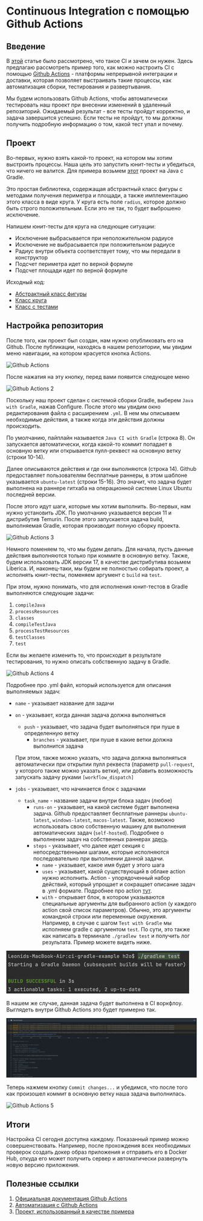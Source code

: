 # Continuous Integration с помощью Github Actions

## Введение 
В [этой](./intro.md) статье было рассмотрено, что такое CI и зачем он нужен. Здесь предлагаю рассмотреть пример того, как можно настроить CI с помощью [Github Actions](https://docs.github.com/ru/actions) - платформы непрерывной интеграции и доставки, которая позволяет выстраивать такие процессы, как автоматизация сборки, тестирования и развертывания.

Мы будем использовать Github Actions, чтобы автоматически тестировать наш проект при внесении изменений в удаленный репозиторий. Ожидаемый результат - все тесты пройдут корректно, и задача завершится успешно. Если тесты не пройдут, то мы должны получить подробную информацию о том, какой тест упал и почему. 

## Проект
Во-первых, нужно взять какой-то проект, на котором мы хотим выстроить процессы. Наша цель это запустить юнит-тесты и убедиться, что ничего не валится.
Для примера возьмем [этот](https://github.com/qcha/ci-gradle-example) проект на Java с Gradle.

Это простая библиотека, содержащая абстрактный класс фигуры с методами получения периметра и площади, а также имплементацию этого класса в виде круга. У круга есть поле `radius`, которое должно быть строго положительным. Если это не так, то будет выброшено исключение. 

Напишем юнит-тесты для круга на следующие ситуации:
* Исключение выбрасывается при неположительном радиусе
* Исключение не выбрасывается при положительном радиусе
* Радиус внутри объекта соответствует тому, что мы передали в конструктор
* Подсчет периметра идет по верной формуле
* Подсчет площади идет по верной формуле

Исходный код:
* [Абстрактный класс фигуры](https://github.com/qcha/ci-gradle-example/blob/main/src/main/java/ru/aarexer/figures/Figure.java)
* [Класс круга](https://github.com/qcha/ci-gradle-example/blob/main/src/main/java/ru/aarexer/figures/Circle.java)
* [Класс с тестами](https://github.com/qcha/ci-gradle-example/blob/main/src/test/java/ru/aarexer/figures/CircleTest.java)

## Настройка репозитория
После того, как проект был создан, нам нужно опубликовать его на Github. После публикации, находясь в нашем репозитории, мы увидим меню навигации, на котором красуется кнопка Actions.

![Github Actions](../images/ci/github_actions_1.png)

После нажатия на эту кнопку, перед вами появится следующее меню

![Github Actions 2](../images/ci/github_actions_2.png)

Поскольку наш проект сделан с системой сборки Gradle, выберем `Java with Gradle`, нажав Configure. После этого мы увидим окно редактирования файла с расширением `.yml`. В нем мы описываем необходимые действия, а также когда эти действия должны происходить.

По умолчанию, пайплайн называется `Java CI with Gradle` (строка 8). Он запускается автоматически, когда какой-то коммит попадает в основную ветку или открывается пулл-реквест на основную ветку (строки 10-14).

Далее описываются действия и где они выполняются (строка 14). Github предоставляет пользователям бесплатные раннеры, в этом шаблоне указывается `ubuntu-latest` (строки 15-16). Это значит, что задача будет выполнена на раннере гитхаба на операционной системе Linux Ubuntu последней версии. 

После этого идут шаги, которые мы хотим выполнить. Во-первых, нам нужно установить JDK. По умолчанию указывается версия 11 и дистрибутив Temurin. После этого запускается задача build, выполняемая Gradle, которая производит полную сборку проекта.

![Github Actions 3](../images/ci/github_actions_3.png)

Немного поменяем то, что мы будем делать. Для начала, пусть данные действия выполняются только при коммите в основную ветку. Также, будем использовать JDK версии 17, в качестве дистрибутива возьмем Liberica. И, наконец-таки, мы будем не полностью собирать проект, а исполнять юнит-тесты, поменяем аргумент с `build` на `test`. 

При этом, нужно понимать, что для исполнения юнит-тестов в Gradle выполняются следующие задачи:
1) `compileJava`
2) `processResources`
3) `classes`
4) `compileTestJava`
5) `processTestResources`
6) `testClasses`
7) `test`

Если вы желаете изменить то, что происходит в результате тестирования, то нужно описать собственную задачу в Gradle.

![Github Actions 4](../images/ci/github_actions_4.png)

Подробнее про .yml файл, который используется для описания выполняемых задач:
* `name` - указывает название для задачи
* `on` - указывает, когда данная задача должна выполняться
    * `push` - указывает, что задача будет выполняться при пуше в определенную ветку
      * `branches` - указывает, при пуше в какие ветки должна выполнится задача

    При этом, также можно указать, что задача должна выполняться автоматически при открытии пулл реквеста (параметр `pull-request`, у которого также можно указать ветки), или добавить возможность запускать задачу руками `[workflow_dispatch]`

* `jobs` - указывает, что начинается блок с задачами
    * `task_name` - название задачи внутри блока задач (любое)
        * `runs-on` - указывает, на какой системе будет выполнена задача. Github предоставляет бесплатные раннеры `ubuntu-latest`, `windows-latest`, `macos-latest`. Также, возможно использовать свою собственную машину для выполнения автоматических задач (`self-hosted`). Подробнее о выполнении задач на собственных раннерах [здесь](https://docs.github.com/ru/actions/hosting-your-own-runners/managing-self-hosted-runners/adding-self-hosted-runners).
        * `steps` - указывает, что далее идет секция с непосредственными шагами, которые исполняются последовательно при выполнении данной задачи.
            * `name` - указывает, какое имя будет у этого шага
            * `uses` - указывает, какой существующий в облаке action нужно исполнить. Action - упорядоченный набор действий, который упрощает и сокращает описание задач в .yml формате. Подробнее про action [тут](./actions.md).
            * `with` - открывает блок, в котором указываются специальные аргументы для выбранного action (у каждого action свой список параметров). Обычно, это аргументы командной строки или переменные окружения. Например, в случае с шагом `Test with Gradle` мы исполняем gradle с аргументом `test`. По сути, это также как написать в терминале `./gradlew test` и получить лог результата. Пример можете видеть ниже.


![Gradle test example](../images/ci/gradle_test_example.png)

В нашем же случае, данная задача будет выполнена в CI воркфлоу. Выглядеть внутри Github Actions это будет примерно так.

![Github Actions 6](../images/ci/github_actions_6.png)

Теперь нажмем кнопку `Commit changes...` и убедимся, что после того как произошел коммит в основную ветку наша задача выполнилась.

![Github Actions 5](../images/ci/github_actions_5.png)

## Итоги
Настройка CI сегодня доступна каждому. Показанный пример можно совершенствовать. Например, после прохождения всех необходимых проверок создать докер образ приложения и отправить его в Docker Hub, откуда его может получить сервер и автоматически развернуть новую версию приложения.

## Полезные ссылки

1. [Официальная документация Github Actions](https://docs.github.com/ru/actions)
2. [Автоматизация с Github Actions](https://habr.com/ru/articles/586632/)
3. [Проект, использованный в качестве примера](https://github.com/qcha/ci-gradle-example)

